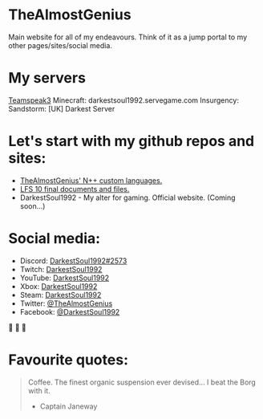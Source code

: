 # TheAlmostGenius
Main website for all of my endeavours. Think of it as a jump portal to my other pages/sites/social media.

# My servers
[Teamspeak3](https://invite.teamspeak.com/darkestsoul1992.servegame.com/?password=Freunde&channel=Public&token=VoRxfoDIwY%2BUo7aWLyNF4ncctz69cUxg%2BSuHIEoV&server_uid=RvrU44dcNTy3ObtvRsBwti6rhFM%3D)
Minecraft: darkestsoul1992.servegame.com
Insurgency: Sandstorm: [UK] Darkest Server

# Let's start with my github repos and sites:
* [TheAlmostGenius' N++ custom languages.](https://github.com/TheAlmostGenius/Npp-Custom-Languages)
* [LFS 10 final documents and files.](https://github.com/TheAlmostGenius/LFS-10)
* DarkestSoul1992 - My alter for gaming. Official website. (Coming soon...)

# Social media:
* Discord: [DarkestSoul1992#2573](https://discord.gg/qgn6EWK)
* Twitch: [DarkestSoul1992](https://www.twitch.tv/DarkestSoul1992)
* YouTube: [DarkestSoul1992](https://www.youtube.com/channel/UCnXoO1DKoZCXb-u_jes5YVQ)
* Xbox: [DarkestSoul1992](https://account.xbox.com/en-gb/profile?gamertag=DarkestSoul1992)
* Steam: [DarkestSoul1992](https://steamcommunity.com/id/DarkestSoul1992/)
* Twitter: [@TheAlmostGenius](https://twitter.com/TheAlmostGenius)
* Facebook: [@DarkestSoul1992](https://www.facebook.com/DarkestSoul1992)

:see_no_evil: :hear_no_evil: :speak_no_evil:

# Favourite quotes:
> Coffee. The finest organic suspension ever devised... I beat the Borg with it.
> - Captain Janeway
